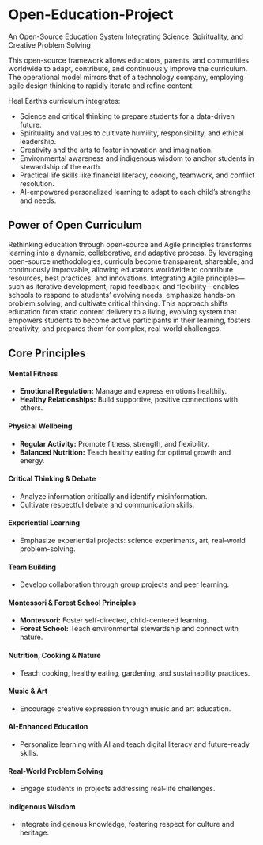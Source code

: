 # Open-Education-Project
An Open-Source Education System Integrating Science, Spirituality, and Creative Problem Solving 

This open-source framework allows educators, parents, and communities worldwide to adapt, contribute, and continuously improve the curriculum. The operational model mirrors that of a technology company, employing agile design thinking to rapidly iterate and refine content.

Heal Earth’s curriculum integrates:

- Science and critical thinking to prepare students for a data-driven future.
- Spirituality and values to cultivate humility, responsibility, and ethical leadership.
- Creativity and the arts to foster innovation and imagination.
- Environmental awareness and indigenous wisdom to anchor students in stewardship of the earth.
- Practical life skills like financial literacy, cooking, teamwork, and conflict resolution.
- AI-empowered personalized learning to adapt to each child’s strengths and needs.

## Power of Open Curriculum
Rethinking education through open-source and Agile principles transforms learning into a dynamic, collaborative, and adaptive process. By leveraging open-source methodologies, curricula become transparent, shareable, and continuously improvable, allowing educators worldwide to contribute resources, best practices, and innovations. Integrating Agile principles—such as iterative development, rapid feedback, and flexibility—enables schools to respond to students’ evolving needs, emphasize hands-on problem solving, and cultivate critical thinking. This approach shifts education from static content delivery to a living, evolving system that empowers students to become active participants in their learning, fosters creativity, and prepares them for complex, real-world challenges.

## Core Principles

#### Mental Fitness
- **Emotional Regulation:** Manage and express emotions healthily.  
- **Healthy Relationships:** Build supportive, positive connections with others.  

#### Physical Wellbeing
- **Regular Activity:** Promote fitness, strength, and flexibility.  
- **Balanced Nutrition:** Teach healthy eating for optimal growth and energy.  

#### Critical Thinking & Debate
- Analyze information critically and identify misinformation.  
- Cultivate respectful debate and communication skills.  

#### Experiential Learning
- Emphasize experiential projects: science experiments, art, real-world problem-solving.  

#### Team Building
- Develop collaboration through group projects and peer learning.  

#### Montessori & Forest School Principles
- **Montessori:** Foster self-directed, child-centered learning.  
- **Forest School:** Teach environmental stewardship and connect with nature.  

#### Nutrition, Cooking & Nature
- Teach cooking, healthy eating, gardening, and sustainability practices.  

#### Music & Art
- Encourage creative expression through music and art education.  

#### AI-Enhanced Education
- Personalize learning with AI and teach digital literacy and future-ready skills.  

#### Real-World Problem Solving
- Engage students in projects addressing real-life challenges.  

#### Indigenous Wisdom
- Integrate indigenous knowledge, fostering respect for culture and heritage.
